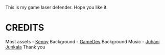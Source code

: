 This is my game laser defender. Hope you like it.
# CREDITS
Most assets - [Kenny](https://www.kenney.nl)
Background - [GameDev](https://www.gamedev.tv)
Background Music - [Juhani Junkala](https://opengameart.org/content/5-chiptunes-action)
Thank you
